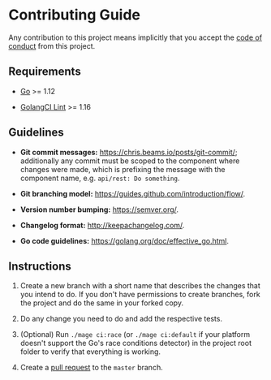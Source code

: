 # Contributing Guide

Any contribution to this project means implicitly that you accept the
[code of conduct](CODE_OF_CONDUCT.md) from this project.

## Requirements

[Go]: https://golang.org/dl/
[GolangCI Lint]: https://github.com/golangci/golangci-lint/releases

* [Go][] >= 1.12

* [GolangCI Lint][] >= 1.16

## Guidelines

* **Git commit messages:** <https://chris.beams.io/posts/git-commit/>;
  additionally any commit must be scoped to the component where changes were
  made, which is prefixing the message with the component name, e.g.
  `api/rest: Do something`.

* **Git branching model:** <https://guides.github.com/introduction/flow/>.

* **Version number bumping:** <https://semver.org/>.

* **Changelog format:** <http://keepachangelog.com/>.

* **Go code guidelines:** <https://golang.org/doc/effective_go.html>.

## Instructions

1. Create a new branch with a short name that describes the changes that you
   intend to do. If you don't have permissions to create branches, fork the
   project and do the same in your forked copy.

2. Do any change you need to do and add the respective tests.

3. (Optional) Run `./mage ci:race` (or `./mage ci:default` if your platform
   doesn't support the Go's race conditions detector) in the project root
   folder to verify that everything is working.

4. Create a [pull request](https://github.com/ntrrg/usersd/compare) to the
   `master` branch.

